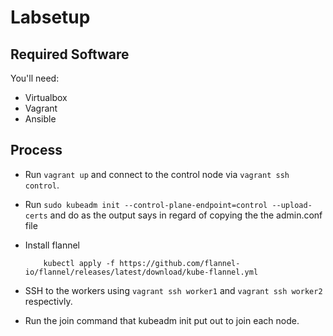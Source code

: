 # Labsetup

## Required Software
You'll need:

* Virtualbox
* Vagrant
* Ansible

## Process

* Run `vagrant up` and connect to the control node via `vagrant ssh control`.
* Run `sudo kubeadm init --control-plane-endpoint=control --upload-certs` and do as the output says in regard of copying the the admin.conf file
* Install flannel
  
          kubectl apply -f https://github.com/flannel-io/flannel/releases/latest/download/kube-flannel.yml

* SSH to the workers using `vagrant ssh worker1` and `vagrant ssh worker2` respectivly. 
* Run the join command that kubeadm init put out to join each node.
